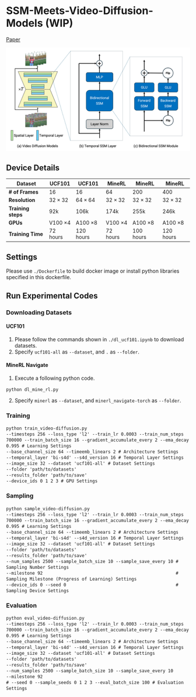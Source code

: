 # SSM-Meets-Video-Diffusion-Models (WIP)

[Paper](https://arxiv.org/abs/2403.07711)

![Image1](images/figure1.png)


## Device Details
| Dataset          | UCF101         | UCF101         | MineRL         | MineRL         | MineRL         |
|------------------|----------------|----------------|----------------|----------------|----------------|
| **# of Frames**  | 16             | 16             | 64             | 200            | 400            |
| **Resolution**   | $32 \times 32$ | $64 \times 64$ | $32 \times 32$ | $32 \times 32$ | $32 \times 32$ |
| **Training steps** | 92k | 106k | 174k | 255k | 246k |
| **GPUs** | V100 $\times 4$ | A100 $\times 8$ | V100 $\times 4$ | A100 $\times 8$ | A100 $\times 8$ |
| **Training Time** | 72 hours | 120 hours | 72 hours | 100 hours | 120 hours |

## Settings
Please use `./Dockerfile` to build docker image or install python libraries specified in this dockerfile.

## Run Experimental Codes

### Downloading Datasets
#### UCF101
1. Please follow the commands shown in `./dl_ucf101.ipynb` to download datasets.
2.  Specify `ucf101-all` as `--dataset`, and `.` as `--folder`.

#### MineRL Navigate
1. Execute a following python code.
```
python dl_mine_rl.py
```
2. Specify `minerl` as `--dataset`, and `minerl_navigate-torch` as `--folder`.

### Training
```
python train_video-diffusion.py 
--timesteps 256 --loss_type 'l2' --train_lr 0.0003 --train_num_steps 700000 --train_batch_size 16 --gradient_accumulate_every 2 --ema_decay 0.995 # Learning Settings
--base_channel_size 64 --timeemb_linears 2 # Architecture Settings
--temporal_layer 'bi-s4d' --s4d_version 16 # Temporal Layer Settings
--image_size 32 --dataset 'ucf101-all' # Dataset Settings
--folder 'path/to/datasets' 
--results_folder 'path/to/save' 
--device_ids 0 1 2 3 # GPU Settings
```
### Sampling
```
python sample_video-diffusion.py 
--timesteps 256 --loss_type 'l2' --train_lr 0.0003 --train_num_steps 700000 --train_batch_size 16 --gradient_accumulate_every 2 --ema_decay 0.995 # Learning Settings
--base_channel_size 64 --timeemb_linears 2 # Architecture Settings
--temporal_layer 'bi-s4d' --s4d_version 16 # Temporal Layer Settings
--image_size 32 --dataset 'ucf101-all' # Dataset Settings
--folder 'path/to/datasets' 
--results_folder 'path/to/save'
--num_samples 2500 --sample_batch_size 10 --sample_save_every 10 # Sampling Number Settings
--milestone 92                                                   # Sampling Milestone (Progress of Learning) Settings
--device_ids 0 --seed 0                                          # Sampling Device Settings
```
### Evaluation
```
python eval_video-diffusion.py 
--timesteps 256 --loss_type 'l2' --train_lr 0.0003 --train_num_steps 700000 --train_batch_size 16 --gradient_accumulate_every 2 --ema_decay 0.995 # Learning Settings
--base_channel_size 64 --timeemb_linears 2 # Architecture Settings
--temporal_layer 'bi-s4d' --s4d_version 16 # Temporal Layer Settings
--image_size 32 --dataset 'ucf101-all' # Dataset Settings
--folder 'path/to/datasets' 
--results_folder 'path/to/save'
--num_samples 2500 --sample_batch_size 10 --sample_save_every 10 
--milestone 92                                                   
# --seed 0 --sample_seeds 0 1 2 3 --eval_batch_size 100 # Evaluation Settings
```